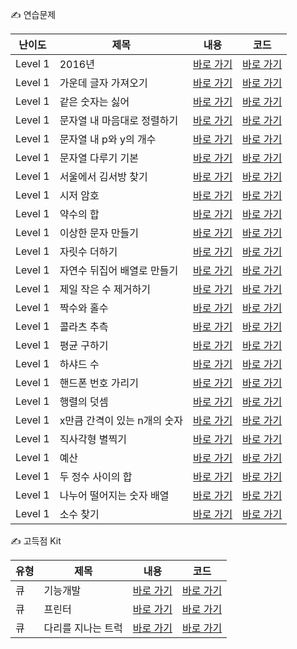 ✍️ 연습문제

|난이도|제목|내용|코드|
|---|---|---|---|
|Level 1|2016년|[바로 가기](src/edu/programmers/practice/all/level1/p12901/description.md)|[바로 가기](src/edu/programmers/practice/all/level1/p12901/Main.java)|
|Level 1|가운데 글자 가져오기|[바로 가기](src/edu/programmers/practice/all/level1/p12903/description.md)|[바로 가기](src/edu/programmers/practice/all/level1/p12903/Main.java)|
|Level 1|같은 숫자는 싫어|[바로 가기](src/edu/programmers/practice/all/level1/p12906/description.md)|[바로 가기](src/edu/programmers/practice/all/level1/p12906/Main.java)|
|Level 1|문자열 내 마음대로 정렬하기|[바로 가기](src/edu/programmers/practice/all/level1/p12915/description.md)|[바로 가기](src/edu/programmers/practice/all/level1/p12915/Main.java)|
|Level 1|문자열 내 p와 y의 개수|[바로 가기](src/edu/programmers/practice/all/level1/p12916/description.md)|[바로 가기](src/edu/programmers/practice/all/level1/p12916/Main.java)|
|Level 1|문자열 다루기 기본|[바로 가기](src/edu/programmers/practice/all/level1/p12918/description.md)|[바로 가기](src/edu/programmers/practice/all/level1/p12918/Main.java)|
|Level 1|서울에서 김서방 찾기|[바로 가기](src/edu/programmers/practice/all/level1/p12919/description.md)|[바로 가기](src/edu/programmers/practice/all/level1/p12919/Main.java)|
|Level 1|시저 암호|[바로 가기](src/edu/programmers/practice/all/level1/p12926/description.md)|[바로 가기](src/edu/programmers/practice/all/level1/p12926/Main.java)|
|Level 1|약수의 합|[바로 가기](src/edu/programmers/practice/all/level1/p12928/description.md)|[바로 가기](src/edu/programmers/practice/all/level1/p12928/Main.java)|
|Level 1|이상한 문자 만들기|[바로 가기](src/edu/programmers/practice/all/level1/p12930/description.md)|[바로 가기](src/edu/programmers/practice/all/level1/p12930/Main.java)|
|Level 1|자릿수 더하기|[바로 가기](src/edu/programmers/practice/all/level1/p12931/description.md)|[바로 가기](src/edu/programmers/practice/all/level1/p12931/Main.java)|
|Level 1|자연수 뒤집어 배열로 만들기|[바로 가기](src/edu/programmers/practice/all/level1/p12932/description.md)|[바로 가기](src/edu/programmers/practice/all/level1/p12932/Main.java)|
|Level 1|제일 작은 수 제거하기|[바로 가기](src/edu/programmers/practice/all/level1/p12935/description.md)|[바로 가기](src/edu/programmers/practice/all/level1/p12935/Main.java)|
|Level 1|짝수와 홀수|[바로 가기](src/edu/programmers/practice/all/level1/p12937/description.md)|[바로 가기](src/edu/programmers/practice/all/level1/p12937/Main.java)|
|Level 1|콜라츠 추측|[바로 가기](src/edu/programmers/practice/all/level1/p12943/description.md)|[바로 가기](src/edu/programmers/practice/all/level1/p12943/Main.java)|
|Level 1|평균 구하기|[바로 가기](src/edu/programmers/practice/all/level1/p12944/description.md)|[바로 가기](src/edu/programmers/practice/all/level1/p12944/Main.java)|
|Level 1|하샤드 수|[바로 가기](src/edu/programmers/practice/all/level1/p12947/description.md)|[바로 가기](src/edu/programmers/practice/all/level1/p12947/Main.java)|
|Level 1|핸드폰 번호 가리기|[바로 가기](src/edu/programmers/practice/all/level1/p12948/description.md)|[바로 가기](src/edu/programmers/practice/all/level1/p12948/Main.java)|
|Level 1|행렬의 덧셈|[바로 가기](src/edu/programmers/practice/all/level1/p12950/description.md)|[바로 가기](src/edu/programmers/practice/all/level1/p12950/Main.java)|
|Level 1|x만큼 간격이 있는 n개의 숫자|[바로 가기](src/edu/programmers/practice/all/level1/p12954/description.md)|[바로 가기](src/edu/programmers/practice/all/level1/p12954/Main.java)|
|Level 1|직사각형 별찍기|[바로 가기](src/edu/programmers/practice/all/level1/p12969/description.md)|[바로 가기](src/edu/programmers/practice/all/level1/p12969/Main.java)|
|Level 1|예산|[바로 가기](src/edu/programmers/practice/all/level1/p12982/description.md)|[바로 가기](src/edu/programmers/practice/all/level1/p12982/Main.java)|
|Level 1|두 정수 사이의 합|[바로 가기](src/edu/programmers/practice/all/level1/p12912/description.md)|[바로 가기](src/edu/programmers/practice/all/level1/p12912/Main.java)|
|Level 1|나누어 떨어지는 숫자 배열|[바로 가기](src/edu/programmers/practice/all/level1/p12910/description.md)|[바로 가기](src/edu/programmers/practice/all/level1/p12910/Main.java)|
|Level 1|소수 찾기 |[바로 가기](src/edu/programmers/practice/all/level1/p12921/description.md)|[바로 가기](src/edu/programmers/practice/all/level1/p12921/Main.java)|

✍️ 고득점 Kit

|유형|제목|내용|코드|
|---|---|---|---|
|큐|기능개발|[바로 가기](src/edu/programmers/practice/kit/queue/p42586/description.md)|[바로 가기](src/edu/programmers/practice/kit/queue/p42586/Main.java)|
|큐|프린터|[바로 가기](src/edu/programmers/practice/kit/queue/p42587/description.md)|[바로 가기](src/edu/programmers/practice/kit/queue/p42587/Main.java)|
|큐|다리를 지나는 트럭|[바로 가기](src/edu/programmers/practice/kit/queue/p42583/description.md)|[바로 가기](src/edu/programmers/practice/kit/queue/p42583/Main.java)|
